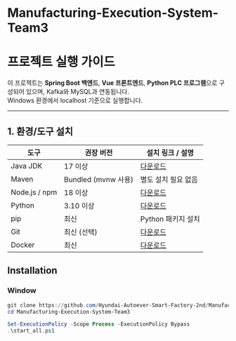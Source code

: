 # Manufacturing-Execution-System-Team3
# 프로젝트 실행 가이드

이 프로젝트는 **Spring Boot 백엔드**, **Vue 프론트엔드**, **Python PLC 프로그램**으로 구성되어 있으며, Kafka와 MySQL과 연동됩니다.  
Windows 환경에서 localhost 기준으로 실행합니다.

---

## 1. 환경/도구 설치

| 도구 | 권장 버전 | 설치 링크 / 설명 |
|------|-----------|----------------|
| Java JDK | 17 이상 | [다운로드](https://www.oracle.com/java/technologies/javase/jdk17-archive-downloads.html) |
| Maven | Bundled (mvnw 사용) | 별도 설치 필요 없음 |
| Node.js / npm | 18 이상 | [다운로드](https://nodejs.org/) |
| Python | 3.10 이상 | [다운로드](https://www.python.org/downloads/windows/) |
| pip | 최신 | Python 패키지 설치 |
| Git | 최신 (선택) | [다운로드](https://git-scm.com/) |
| Docker | 최신 | [다운로드](https://www.docker.com/) |

## Installation
### Window
```powershell
git clone https://github.com/Hyundai-Autoever-Smart-Factory-2nd/Manufacturing-Execution-System-Team3.git
cd Manufacturing-Execution-System-Team3
```
```powershell
Set-ExecutionPolicy -Scope Process -ExecutionPolicy Bypass
.\start_all.ps1
```
